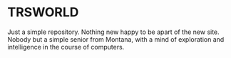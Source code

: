 # TRSWORLD
Just a simple repository. Nothing new happy to be apart of the new site.
Nobody but a simple senior from Montana, with a mind of exploration and intelligence in the course of computers.
